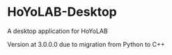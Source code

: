 # HoYoLAB-Desktop
A desktop application for HoYoLAB

Version at 3.0.0.0 due to migration from Python to C++